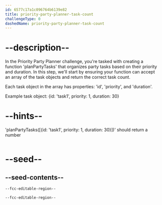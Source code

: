 ```yaml
---
id: 6577c17a1c096764b6139e82
title: priority-party-planner-task-count
challengeType: 0
dashedName: priority-party-planner-task-count
---
```


# --description--

In the Priority Party Planner challenge, you're tasked with creating a function 'planPartyTasks' that organizes party tasks based on their priority and duration. In this step, we'll start by ensuring your function can accept an array of the task objects and return the correct task count.

Each task object in the array has properties: 'id', 'priority', and 'duration'.

Example task object:
{id: 'task1', priority: 1, duration: 30}

# --hints--

'planPartyTasks([{id: 'task1', priority: 1, duration: 30}])' should return a number


```js

```

# --seed--

## --seed-contents--

```html
--fcc-editable-region--

--fcc-editable-region--
```
